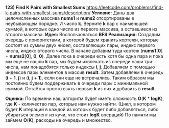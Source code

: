 **123) Find K Pairs with Smallest Sums**
https://leetcode.com/problems/find-k-pairs-with-smallest-sums/description/
**Условие:**
Даны два целочисленных массива **nums1** и **nums2** отсортированы в неубывающем порядке. И число **k**.
Верните **k** пар с наименьшей суммой, в которых одно число из первого массива, а оставшиеся из второго массива.
**Идея:**
Воспользоваться **BFS**
**Реализация:**
    Создадим очередь с приоритетами, в которой будем хранить кортежи, которые состоят из суммы двух чисел, составляющих пары, индекс первого числа, индекс второго числа. В начале добавим туда кортеж (**nums1**[**0**] + **nums2**[**0**], **0**, **0**).
    Далее пока в очереди есть хотя бы одна пара и пока мы еще не нашли **k** пар, мы будем извлекать из очереди наши три числа, нам понадобятся только индексы **i**, **j**. Добавляем с помощью индексов пары элементов в массив **result**. Затем добавляем в очередь (**i** + **1**, **j**) и (**i**, **j** + **1**), если они еще не встречались.
    Таким образом мы постоянно будем поддерживать в очереди пары с минимальной суммой. Остаётся просто взять первые **k** из них и добавить в **result**.

**Оценка:**
    По времени наш алгоритм будет иметь сложность **O**(**K** * **logK**), где **K** - количество пар, которые нам нужно найти. (Цикл, в котором будет **K** итераций в каждой из которых будет либо добавляться, либо убираться элемент из кучи, что стоит **logK** операций)
    По памяти мы займем **O**(**K**), расходы на очередь и множество.
